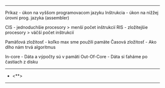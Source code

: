 ***********
Príkaz - úkon na vyššom programovacom jazyku
Inštrukcia - úkon na nižžej úrovni prog. jazyka (assembler)

CIS - jednoduchšie procesory > menší počet inštrukcií 
RIS - zložitejšie procesory > väčší počet inštrukcií 

Pamäťová zložitosť - koľko max sme použili pamäte
Časová zložitosť - Ako dlho nám trvá algoritmus

In-core - Dáta a výpočty sú v pamäti
Out-Of-Core - Dáta si ťaháme po častiach z disku 

---
- <**>
---